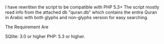 I have rewritten the script to be compatible with PHP 5.3+ The script mostly read info from the attached db "quran.db" which contains the entire Quran in Arabic with both glyphs and non-glyphs version for easy searching.

The Requirement Are 


SQlite: 3.0 or higher
PHP: 5.3 or higher.